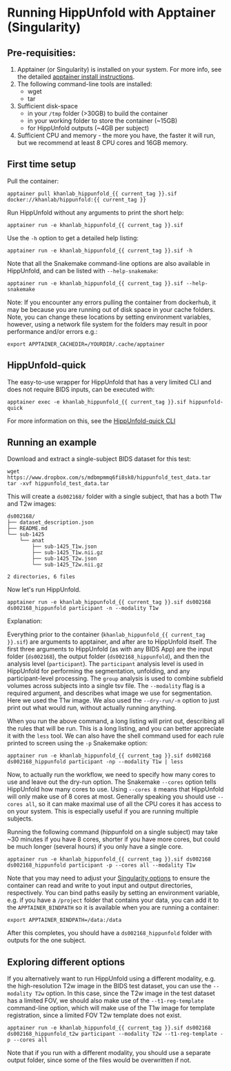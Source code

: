 # Running HippUnfold with Apptainer (Singularity)

## Pre-requisities:
 1. Apptainer (or Singularity) is installed on your system. For more info, see the detailed [apptainer install instructions](https://apptainer.org/docs/admin/main/installation.html#install-from-pre-built-packages).
 2. The following command-line tools are installed:
      - wget
      - tar
 3. Sufficient disk-space 
      - in your `/tmp` folder (>30GB) to build the container
      - in your working folder to store the container (~15GB)
      - for HippUnfold outputs (~4GB per subject) 
 4. Sufficient CPU and memory - the more you have, the faster it will run, but we recommend at least 8 CPU cores and 16GB memory.


## First time setup

Pull the container:

    apptainer pull khanlab_hippunfold_{{ current_tag }}.sif docker://khanlab/hippunfold:{{ current_tag }}


Run HippUnfold without any arguments to print the short help:

    apptainer run -e khanlab_hippunfold_{{ current_tag }}.sif 

Use the `-h` option to get a detailed help listing:

    apptainer run -e khanlab_hippunfold_{{ current_tag }}.sif -h

Note that all the Snakemake command-line options are also available in
HippUnfold, and can be listed with `--help-snakemake`:

    apptainer run -e khanlab_hippunfold_{{ current_tag }}.sif --help-snakemake

Note: If you encounter any errors pulling the container from dockerhub, it may be because you are running 
out of disk space in your cache folders. Note, you can change these locations 
by setting environment variables, however, using a network file system for the folders may result in poor performance and/or errors e.g.:
    
    export APPTAINER_CACHEDIR=/YOURDIR/.cache/apptainer


## HippUnfold-quick

The easy-to-use wrapper for HippUnfold that has a very limited CLI and does not require BIDS inputs, can be executed with:

    apptainer exec -e khanlab_hippunfold_{{ current_tag }}.sif hippunfold-quick

For more information on this, see the [HippUnfold-quick CLI](api/hippunfold-quick)

## Running an example

Download and extract a single-subject BIDS dataset for this test:

    wget https://www.dropbox.com/s/mdbmpmmq6fi8sk0/hippunfold_test_data.tar 
    tar -xvf hippunfold_test_data.tar

This will create a `ds002168/` folder with a single subject, that has a 
both T1w and T2w images:

```
ds002168/
├── dataset_description.json
├── README.md
└── sub-1425
    └── anat
        ├── sub-1425_T1w.json
        ├── sub-1425_T1w.nii.gz
        ├── sub-1425_T2w.json
        └── sub-1425_T2w.nii.gz

2 directories, 6 files
```

Now let's run HippUnfold. 

    apptainer run -e khanlab_hippunfold_{{ current_tag }}.sif ds002168 ds002168_hippunfold participant -n --modality T1w

Explanation:

Everything prior to the container (`khanlab_hippunfold_{{ current_tag }}.sif`) are arguments to apptainer, and after are to HippUnfold itself. The first three arguments to HippUnfold (as with any BIDS App) are the input
folder (`ds002168`), the output folder (`ds002168_hippunfold`), and then the analysis level (`participant`). The `participant` analysis 
level is used in HippUnfold for performing the segmentation, unfolding, and any
participant-level processing. The `group` analysis is used to combine subfield volumes
across subjects into a single tsv file. The `--modality` flag is a 
required argument, and describes what image we use for segmentation. Here 
we used the T1w image. We also used the `--dry-run/-n`  option to 
just print out what would run, without actually running anything.


When you run the above command, a long listing will print out, describing all the rules that 
will be run. This is a long listing, and you can better appreciate it with the `less` tool. We can
also have the shell command used for each rule printed to screen using the `-p` Snakemake option:

    apptainer run -e khanlab_hippunfold_{{ current_tag }}.sif ds002168 ds002168_hippunfold participant -np --modality T1w | less


Now, to actually run the workflow, we need to specify how many cores to use and leave out
the dry-run option.  The Snakemake `--cores` option tells HippUnfold how many cores to use.
 Using `--cores 8` means that HippUnfold will only make use of 8 cores at most. Generally speaking 
you should use `--cores all`,  so it can make maximal use of all the CPU cores it has access to on your system. This is especially 
useful if you are running multiple subjects. 

Running the following command (hippunfold on a single subject) may take ~30 minutes if you have 8 cores, shorter if you have more 
cores, but could be much longer (several hours) if you only have a single core.


    apptainer run -e khanlab_hippunfold_{{ current_tag }}.sif ds002168 ds002168_hippunfold participant -p --cores all --modality T1w


Note that you may need to adjust your [Singularity options](https://sylabs.io/guides/3.1/user-guide/cli/apptainer_run.html) to ensure the container can read and write to yout input and output directories, respectively. You can bind paths easily by setting an 
environment variable, e.g. if you have a `/project` folder that contains your data, you can add it to the `APPTAINER_BINDPATH` so it is available when you are running a container:

    export APPTAINER_BINDPATH=/data:/data



After this completes, you should have a `ds002168_hippunfold` folder with outputs for the one subject.

## Exploring different options

If you alternatively want to run HippUnfold using a different modality, e.g. the high-resolution T2w image
in the BIDS test dataset, you can use the `--modality T2w` option. In this case, since the T2w image in the 
test dataset has a limited FOV, we should also make use of the `--t1-reg-template` command-line option,
which will make use of the T1w image for template registration, since a limited FOV T2w template does not exist.

    apptainer run -e khanlab_hippunfold_{{ current_tag }}.sif ds002168 ds002168_hippunfold_t2w participant --modality T2w --t1-reg-template -p --cores all

Note that if you run with a different modality, you should use a separate output folder, since some of the files 
would be overwritten if not.




